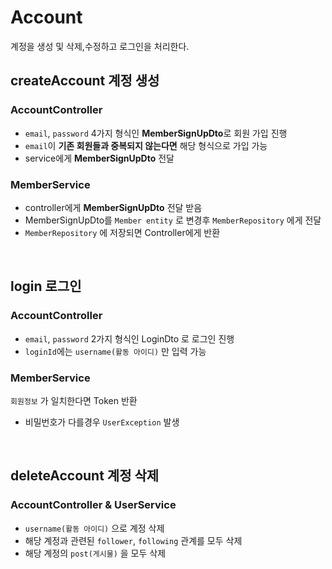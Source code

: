 # Account

계정을 생성 및 삭제,수정하고 로그인을 처리한다.

## createAccount 계정 생성

### AccountController

- ```email```,  ```password``` 4가지 형식인 **MemberSignUpDto**로 회원 가입 진행
- ```email```이 **기존 회원들과 중복되지 않는다면** 해당 형식으로 가입 가능
- service에게 **MemberSignUpDto** 전달

### MemberService

- controller에게 **MemberSignUpDto** 전달 받음
- MemberSignUpDto를 ```Member entity``` 로 변경후 ```MemberRepository``` 에게 전달
- ```MemberRepository``` 에 저장되면 Controller에게 반환

<br>

## login 로그인

### AccountController

- ```email```, ```password``` 2가지 형식인 LoginDto 로 로그인 진행
- ```loginId```에는 ```username(활동 아이디)``` 만 입력 가능

### MemberService

```회원정보``` 가 일치한다면 Token 반환
- 비밀번호가 다를경우 ```UserException``` 발생

<br>

## deleteAccount 계정 삭제

### AccountController & UserService

- ```username(활동 아이디)``` 으로 계정 삭제 
- 해당 계정과 관련된 ```follower```, ```following``` 관계를 모두 삭제
- 해당 계정의 ```post(게시물)``` 을 모두 삭제
